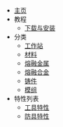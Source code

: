 - [主页](/Home)
- 教程
    - [下载与安装](/Install-SlimeTinker)
- 分类
    - [工作站](/Workstations)
    - [材料](/Materials)
    - [熔融金属](/Molten-Metals)
    - [熔融合金](/Molten-Alloys)
    - [铸件](/Casts)
    - [模组](/Modifications)
- 特性列表
    - [工具特性](/Tools-Traits)
    - [防具特性](/Armor-Traits)
